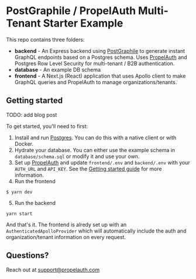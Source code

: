 # PostGraphile / PropelAuth Multi-Tenant Starter Example

This repo contains three folders:

- **backend** - An Express backend using [PostGraphile](https://www.graphile.org/postgraphile/) to generate instant GraphQL endpoints based on a Postgres schema. Uses [PropelAuth](https://www.propelauth.com/?utm_medium=github&utm_source=postgraphile) and Postgres Row Level Security for multi-tenant / B2B authentication.
- **database** - An example DB schema
- **frontend** - A Next.js (React) application that uses Apollo client to make GraphQL queries and PropelAuth to manage organizations/tenants.

## Getting started

TODO: add blog post

To get started, you'll need to first:

1. Install and run [Postgres](https://www.postgresql.org/download/). You can do this with a native client or with Docker.
2. Hydrate your database. You can either use the example schema in `database/schema.sql` or modify it and use your own.
3. Set up [PropelAuth](https://www.propelauth.com/?utm_medium=github&utm_source=postgraphile) and update `frontend/.env` and `backend/.env` with your `AUTH_URL` and `API_KEY`. See the [Getting started guide](https://docs.propelauth.com/?utm_medium=github&utm_source=postgraphile) for more information.
4. Run the frontend
```shell
$ yarn dev
```
5. Run the backend
```shell
yarn start
```

And that's it. The frontend is alredy set up with an `AuthenticatedApolloProvider` which will automatically include the auth and organization/tenant information on every request. 

## Questions?

Reach out at [support@propelauth.com](mailto:support@propelauth.com)

